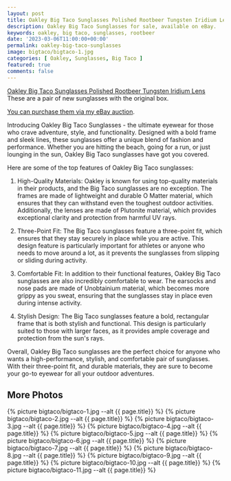 ```yaml
---
layout: post
title: Oakley Big Taco Sunglasses Polished Rootbeer Tungsten Iridium Lens
description: Oakley Big Taco Sunglasses for sale, available on eBay. 
keywords: oakley, big taco, sunglasses, rootbeer
date: '2023-03-06T11:00:00+00:00'
permalink: oakley-big-taco-sunglasses
image: bigtaco/bigtaco-1.jpg
categories: [ Oakley, Sunglasses, Big Taco ]
featured: true
comments: false 
---
```

[Oakley Big Taco Sunglasses Polished Rootbeer Tungsten Iridium Lens](https://www.ebay.com/itm/155441459975) These are a pair of new sunglasses with the original box.

[You can purchase them via my eBay auction](https://www.ebay.com/itm/155441459975).

Introducing Oakley Big Taco Sunglasses - the ultimate eyewear for those who crave adventure, style, and functionality. Designed with a bold frame and sleek lines, these sunglasses offer a unique blend of fashion and performance. Whether you are hitting the beach, going for a run, or just lounging in the sun, Oakley Big Taco sunglasses have got you covered.

Here are some of the top features of Oakley Big Taco sunglasses:

1. High-Quality Materials: Oakley is known for using top-quality materials in their products, and the Big Taco sunglasses are no exception. The frames are made of lightweight and durable O Matter material, which ensures that they can withstand even the toughest outdoor activities. Additionally, the lenses are made of Plutonite material, which provides exceptional clarity and protection from harmful UV rays.

2. Three-Point Fit: The Big Taco sunglasses feature a three-point fit, which ensures that they stay securely in place while you are active. This design feature is particularly important for athletes or anyone who needs to move around a lot, as it prevents the sunglasses from slipping or sliding during activity.

3. Comfortable Fit: In addition to their functional features, Oakley Big Taco sunglasses are also incredibly comfortable to wear. The earsocks and nose pads are made of Unobtainium material, which becomes more grippy as you sweat, ensuring that the sunglasses stay in place even during intense activity.

4. Stylish Design: The Big Taco sunglasses feature a bold, rectangular frame that is both stylish and functional. This design is particularly suited to those with larger faces, as it provides ample coverage and protection from the sun's rays.

Overall, Oakley Big Taco sunglasses are the perfect choice for anyone who wants a high-performance, stylish, and comfortable pair of sunglasses. With their three-point fit, and durable materials, they are sure to become your go-to eyewear for all your outdoor adventures.

## More Photos
{% picture bigtaco/bigtaco-1.jpg --alt {{ page.title}}  %}
{% picture bigtaco/bigtaco-2.jpg --alt {{ page.title}}  %}
{% picture bigtaco/bigtaco-3.jpg --alt {{ page.title}}  %}
{% picture bigtaco/bigtaco-4.jpg --alt {{ page.title}}  %}
{% picture bigtaco/bigtaco-5.jpg --alt {{ page.title}}  %}
{% picture bigtaco/bigtaco-6.jpg --alt {{ page.title}}  %}
{% picture bigtaco/bigtaco-7.jpg --alt {{ page.title}}  %}
{% picture bigtaco/bigtaco-8.jpg --alt {{ page.title}}  %}
{% picture bigtaco/bigtaco-9.jpg --alt {{ page.title}}  %}
{% picture bigtaco/bigtaco-10.jpg --alt {{ page.title}}  %}
{% picture bigtaco/bigtaco-11.jpg --alt {{ page.title}}  %}
